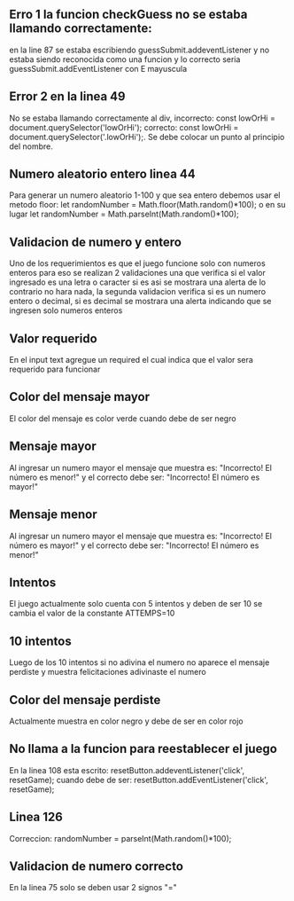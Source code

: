 ## Erro 1 la funcion checkGuess no se estaba llamando correctamente:
en la line 87 se estaba escribiendo   guessSubmit.addeventListener y no estaba siendo reconocida como una funcion y lo correcto seria   guessSubmit.addEventListener con E mayuscula 
## Error 2 en la linea 49
No se estaba llamando correctamente al div, incorrecto: const lowOrHi = document.querySelector('lowOrHi'); correcto:  const lowOrHi = document.querySelector('.lowOrHi');. Se debe colocar un punto al principio del nombre.
## Numero aleatorio entero linea 44
Para generar un numero aleatorio 1-100 y que sea entero debemos usar el metodo floor:   let randomNumber = Math.floor(Math.random()*100); o en su lugar   let randomNumber = Math.parseInt(Math.random()*100);
## Validacion de numero y entero
Uno de los requerimientos es que el juego funcione solo con numeros enteros para eso se realizan 2 validaciones una que verifica si el valor ingresado es una letra o caracter si es asi se mostrara una alerta de lo contrario no hara nada, la segunda validacion verifica si es un numero entero o decimal, si es decimal se mostrara una alerta indicando que se ingresen solo numeros enteros
## Valor requerido
En el input text agregue un required el cual indica que el valor sera requerido para funcionar
## Color del mensaje mayor
El color del mensaje es color verde cuando debe de ser negro
## Mensaje mayor 
Al ingresar un numero mayor el mensaje que muestra es: "Incorrecto! El número es menor!" y el correcto debe ser: "Incorrecto! El número es mayor!"
## Mensaje menor 
Al ingresar un numero mayor el mensaje que muestra es: "Incorrecto! El número es mayor!" y el correcto debe ser: "Incorrecto! El número es menor!"
## Intentos 
El juego actualmente solo cuenta con 5 intentos y deben de ser 10 se cambia el valor de la constante ATTEMPS=10
## 10 intentos
Luego de los 10 intentos si no adivina el numero no aparece el mensaje perdiste y muestra felicitaciones adivinaste el numero
## Color del mensaje perdiste
Actualmente muestra en color negro y debe de ser en color rojo
## No llama a la funcion para reestablecer el juego 
En la linea 108 esta escrito: resetButton.addeventListener('click', resetGame); cuando debe de ser: resetButton.addEventListener('click', resetGame);
## Linea 126
 Correccion:  randomNumber = parseInt(Math.random()*100);
## Validacion de numero correcto
En la linea 75 solo se deben usar 2 signos "="





